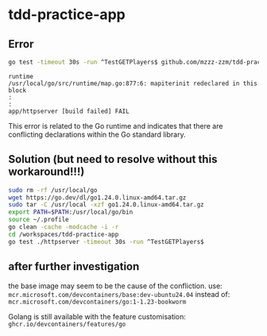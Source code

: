 # tdd-practice-app

## Error

```sh
go test -timeout 30s -run ^TestGETPlayers$ github.com/mzzz-zzm/tdd-practice-app/httpserver
```

```
runtime
/usr/local/go/src/runtime/map.go:877:6: mapiterinit redeclared in this block
:
:
app/httpserver [build failed] FAIL
```

This error is related to the Go runtime and indicates that there are conflicting declarations within the Go standard library.

## Solution (but need to resolve without this workaround!!!)

```sh
sudo rm -rf /usr/local/go
wget https://go.dev/dl/go1.24.0.linux-amd64.tar.gz
sudo tar -C /usr/local -xzf go1.24.0.linux-amd64.tar.gz
export PATH=$PATH:/usr/local/go/bin
source ~/.profile
go clean -cache -modcache -i -r
cd /workspaces/tdd-practice-app
go test ./httpserver -timeout 30s -run ^TestGETPlayers$
```

## after further investigation

the base image may seem to be the cause of the confliction.
use:
`mcr.microsoft.com/devcontainers/base:dev-ubuntu24.04`
instead of:
`mcr.microsoft.com/devcontainers/go:1-1.23-bookworm`

Golang is still available with the feature customisation:
`ghcr.io/devcontainers/features/go`

